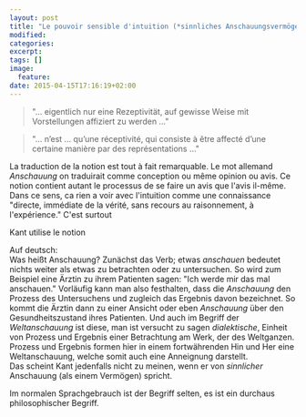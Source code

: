 ```yaml
---
layout: post
title: "Le pouvoir sensible d'intuition (*sinnliches Anschauungsvermögen*) chez Kant"
modified:
categories: 
excerpt:
tags: []
image:
  feature:
date: 2015-04-15T17:16:19+02:00
---
```

> "&hellip; eigentlich nur eine Rezeptivität, auf gewisse Weise mit Vorstellungen affiziert zu werden &hellip;"  

> "&hellip; n’est &hellip; qu’une réceptivité, qui consiste à être affecté d’une certaine manière par des représentations &hellip;"  

La traduction de la notion est tout à fait remarquable. Le mot allemand *Anschauung* on traduirait comme conception ou même opinion ou avis. Ce notion contient autant le processus de se faire un avis que l'avis il-même. Dans ce sens, ca rien a voir avec l'intuition comme une connaissance "directe, immédiate de la vérité, sans recours au raisonnement, à l'expérience." C'est surtout 

Kant utilise le notion   

Auf deutsch:  
Was heißt Anschauung? Zunächst das Verb; etwas *anschauen* bedeutet nichts weiter als etwas zu betrachten oder zu untersuchen. So wird zum Beispiel eine Ärztin zu ihrem Patienten sagen: "Ich werde mir das mal anschauen." Vorläufig kann man also festhalten, dass die *Anschauung* den Prozess des Untersuchens und zugleich das Ergebnis davon bezeichnet. So kommt die Ärztin dann zu einer Ansicht oder eben *Anschauung* über den Gesundheitszustand ihres Patienten. Und auch im Begriff der *Weltanschauung* ist diese, man ist versucht zu sagen *dialektische*, Einheit von Prozess und Ergebnis einer Betrachtung am Werk, der des Weltganzen. Prozess und Ergebnis formen hier in einem fortwährenden Hin und Her eine Weltanschauung, welche somit auch eine Anneignung darstellt.  
Das scheint Kant jedenfalls nicht zu meinen, wenn er von *sinnlicher* Anschauung (als einem Vermögen) spricht.

Im normalen Sprachgebrauch ist der Begriff selten, es ist ein durchaus philosophischer Begriff.